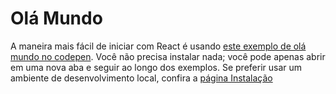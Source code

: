 # Olá Mundo

A maneira mais fácil de iniciar com React é usando [este exemplo de olá mundo no codepen](https://codepen.io/gaearon/pen/ZpvBNJ?editors=0010). Você não precisa instalar nada; você pode apenas abrir em uma nova aba e seguir ao longo dos exemplos. 
Se preferir usar um ambiente de desenvolvimento local, confira a [página Instalação](./instalacao.md)